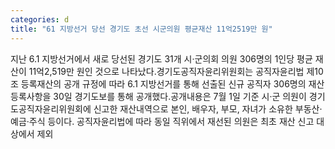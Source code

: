 ```yaml
---
categories: d
title: "61 지방선거 당선 경기도 초선 시군의원 평균재산 11억2519만 원"
---
```

지난 6.1 지방선거에서 새로 당선된 경기도 31개 시·군의회 의원 306명의 1인당 평균 재산이 11억2,519만 원인 것으로 나타났다.경기도공직자윤리위원회는 공직자윤리법 제10조 등록재산의 공개 규정에 따라 6.1 지방선거를 통해 선출된 신규 공직자 306명의 재산등록사항을 30일 경기도보를 통해 공개했다.공개내용은 7월 1일 기준 시·군 의원이 경기도공직자윤리위원회에 신고한 재산내역으로 본인, 배우자, 부모, 자녀가 소유한 부동산·예금·주식 등이다. 공직자윤리법에 따라 동일 직위에서 재선된 의원은 최초 재산 신고 대상에서 제외